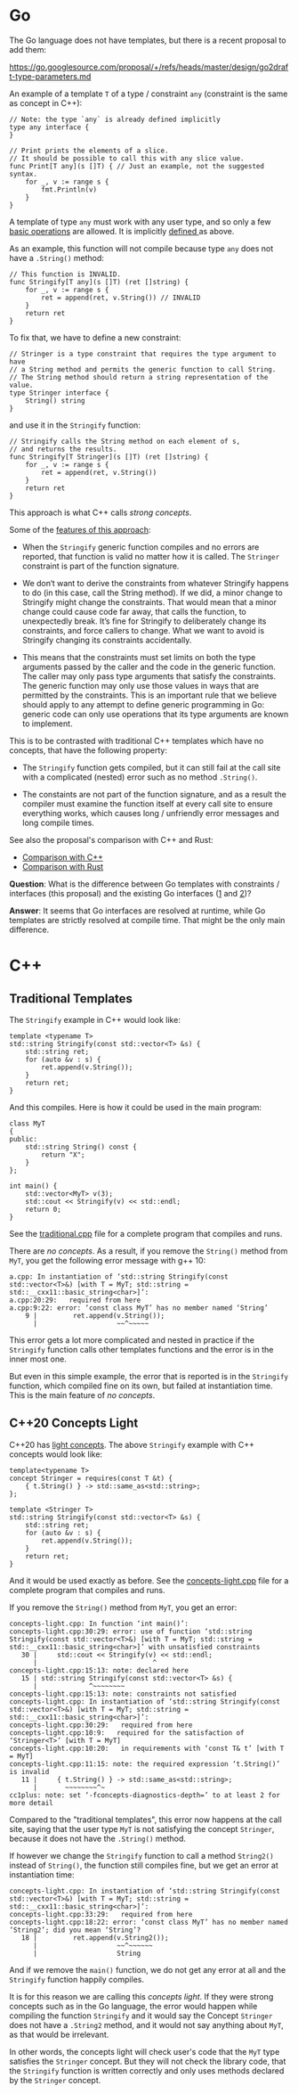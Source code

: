 # Go

The Go language does not have templates, but there is a recent proposal to add
them:

https://go.googlesource.com/proposal/+/refs/heads/master/design/go2draft-type-parameters.md

An example of a template `T` of a type / constraint `any` (constraint is the
same as concept in C++):

    // Note: the type `any` is already defined implicitly
    type any interface {
    }

    // Print prints the elements of a slice.
    // It should be possible to call this with any slice value.
    func Print[T any](s []T) { // Just an example, not the suggested syntax.
        for _, v := range s {
            fmt.Println(v)
        }
    }

A template of type `any` must work with any user type, and so only a few
[basic
operations](https://go.googlesource.com/proposal/+/refs/heads/master/design/go2draft-type-parameters.md#operations-permitted-for-any-type) are allowed. It is implicitly
[defined
](https://go.googlesource.com/proposal/+/refs/heads/master/design/go2draft-type-parameters.md#the-constraint) as above.

As an example, this function will not compile because type `any` does not have a
`.String()` method:

    // This function is INVALID.
    func Stringify[T any](s []T) (ret []string) {
        for _, v := range s {
            ret = append(ret, v.String()) // INVALID
        }
        return ret
    }

To fix that, we have to define a new constraint:

    // Stringer is a type constraint that requires the type argument to have
    // a String method and permits the generic function to call String.
    // The String method should return a string representation of the value.
    type Stringer interface {
        String() string
    }

and use it in the `Stringify` function:

    // Stringify calls the String method on each element of s,
    // and returns the results.
    func Stringify[T Stringer](s []T) (ret []string) {
        for _, v := range s {
            ret = append(ret, v.String())
        }
        return ret
    }

This approach is what C++ calls *strong concepts*.

Some of the
[features of this approach](https://go.googlesource.com/proposal/+/refs/heads/master/design/go2draft-type-parameters.md#constraints):

* When the `Stringify` generic function compiles and no errors are reported,
  that function is valid no matter how it is called. The `Stringer` constraint
  is part of the function signature.

* We don‘t want to derive the constraints from whatever Stringify happens to do (in this case, call the String method). If we did, a minor change to Stringify might change the constraints. That would mean that a minor change could cause code far away, that calls the function, to unexpectedly break. It’s fine for Stringify to deliberately change its constraints, and force callers to change. What we want to avoid is Stringify changing its constraints accidentally.

* This means that the constraints must set limits on both the type arguments passed by the caller and the code in the generic function. The caller may only pass type arguments that satisfy the constraints. The generic function may only use those values in ways that are permitted by the constraints. This is an important rule that we believe should apply to any attempt to define generic programming in Go: generic code can only use operations that its type arguments are known to implement.


This is to be contrasted with traditional C++ templates which have no concepts,
that have the following property:

* The `Stringify` function gets compiled, but it can still fail at the call site
  with a complicated (nested) error such as no method `.String()`.

* The constaints are not part of the function signature, and as a result the
  compiler must examine the function itself at every call site to ensure
  everything works, which causes long / unfriendly error messages and long
  compile times.

See also the proposal's comparison with C++ and Rust:

* [Comparison with
  C++](https://go.googlesource.com/proposal/+/refs/heads/master/design/go2draft-type-parameters.md#comparison-with-c)
* [Comparison with
  Rust](https://go.googlesource.com/proposal/+/refs/heads/master/design/go2draft-type-parameters.md#comparison-with-rust)


**Question**: What is the difference between Go templates with constraints /
interfaces (this proposal) and the existing
Go interfaces ([1](https://golangdocs.com/interfaces-in-golang) and [2](https://golangbot.com/interfaces-part-1/))?

**Answer**: It seems that Go interfaces are resolved at runtime, while Go
templates are strictly resolved at compile time. That might be the only main
difference.

# C++

## Traditional Templates

The `Stringify` example in C++ would look like:

    template <typename T>
    std::string Stringify(const std::vector<T> &s) {
        std::string ret;
        for (auto &v : s) {
            ret.append(v.String());
        }
        return ret;
    }

And this compiles. Here is how it could be used in the main program:

    class MyT
    {
    public:
        std::string String() const {
            return "X";
        }
    };

    int main() {
        std::vector<MyT> v(3);
        std::cout << Stringify(v) << std::endl;
        return 0;
    }

See the [traditional.cpp](./traditional.cpp) file for a complete program that
compiles and runs.

There are *no concepts*. As a result, if you remove the `String()` method from
`MyT`, you get the following error message with g++ 10:

    a.cpp: In instantiation of ‘std::string Stringify(const std::vector<T>&) [with T = MyT; std::string = std::__cxx11::basic_string<char>]’:
    a.cpp:20:29:   required from here
    a.cpp:9:22: error: ‘const class MyT’ has no member named ‘String’
        9 |         ret.append(v.String());
          |                    ~~^~~~~~

This error gets a lot more complicated and nested in practice if the
`Stringify` function calls other templates functions and the error is in the
inner most one.

But even in this simple example, the error that is reported is in the
`Stringify` function, which compiled fine on its own, but failed at
instantiation time. This is the main feature of *no concepts*.

## C++20 Concepts Light

C++20 has [light
concepts](https://en.cppreference.com/w/cpp/language/constraints). The
above `Stringify` example with C++ concepts would look like:

    template<typename T>
    concept Stringer = requires(const T &t) {
        { t.String() } -> std::same_as<std::string>;
    };

    template <Stringer T>
    std::string Stringify(const std::vector<T> &s) {
        std::string ret;
        for (auto &v : s) {
            ret.append(v.String());
        }
        return ret;
    }

And it would be used exactly as before.
See the [concepts-light.cpp](./concepts-light.cpp) file for a complete program
that compiles and runs.

If you remove the `String()` method from `MyT`, you get an error:

    concepts-light.cpp: In function ‘int main()’:
    concepts-light.cpp:30:29: error: use of function ‘std::string Stringify(const std::vector<T>&) [with T = MyT; std::string = std::__cxx11::basic_string<char>]’ with unsatisfied constraints
       30 |     std::cout << Stringify(v) << std::endl;
          |                             ^
    concepts-light.cpp:15:13: note: declared here
       15 | std::string Stringify(const std::vector<T> &s) {
          |             ^~~~~~~~~
    concepts-light.cpp:15:13: note: constraints not satisfied
    concepts-light.cpp: In instantiation of ‘std::string Stringify(const std::vector<T>&) [with T = MyT; std::string = std::__cxx11::basic_string<char>]’:
    concepts-light.cpp:30:29:   required from here
    concepts-light.cpp:10:9:   required for the satisfaction of ‘Stringer<T>’ [with T = MyT]
    concepts-light.cpp:10:20:   in requirements with ‘const T& t’ [with T = MyT]
    concepts-light.cpp:11:15: note: the required expression ‘t.String()’ is invalid
       11 |     { t.String() } -> std::same_as<std::string>;
          |       ~~~~~~~~^~
    cc1plus: note: set ‘-fconcepts-diagnostics-depth=’ to at least 2 for more detail

Compared to the "traditional templates", this error now happens at the call
site, saying that the user type `MyT` is not satisfying the concept `Stringer`,
because it does not have the `.String()` method.

If however we change the `Stringify` function to call a method `String2()`
instead of `String()`, the function still compiles fine, but we get an error at
instantiation time:

    concepts-light.cpp: In instantiation of ‘std::string Stringify(const std::vector<T>&) [with T = MyT; std::string = std::__cxx11::basic_string<char>]’:
    concepts-light.cpp:33:29:   required from here
    concepts-light.cpp:18:22: error: ‘const class MyT’ has no member named ‘String2’; did you mean ‘String’?
       18 |         ret.append(v.String2());
          |                    ~~^~~~~~~
          |                    String

And if we remove the `main()` function, we do not get any error at all and the
`Stringify` function happily compiles.

It is for this reason we are calling this *concepts light*. If they were strong
concepts such as in the Go language, the error would happen while compiling the
function `Stringify` and it would say the Concept `Stringer` does not have a
`.String2` method, and it would not say anything about `MyT`, as that would be
irrelevant.

In other words, the concepts light will check user's code that the `MyT` type
satisfies the `Stringer` concept. But they will not check the library code, that
the `Stringify` function is written correctly and only uses methods declared by
the `Stringer` concept.
